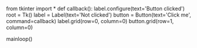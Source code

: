 
from tkinter import *
def callback():
    label.configure(text='Button clicked')
root = Tk()
label = Label(text='Not clicked')
button = Button(text='Click me', command=callback)
label.grid(row=0, column=0)
button.grid(row=1, column=0)

mainloop()
